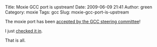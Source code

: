 Title: Moxie GCC port is upstream!
Date: 2009-06-09 21:41
Author: green
Category: moxie
Tags: gcc
Slug: moxie-gcc-port-is-upstream

The moxie port has been [accepted by the GCC steering committee][]!

I just [checked it in][].

That is all.

  [accepted by the GCC steering committee]: http://gcc.gnu.org/ml/gcc/2009-06/msg00194.html
  [checked it in]: http://gcc.gnu.org/viewcvs?view=rev&revision=148339
